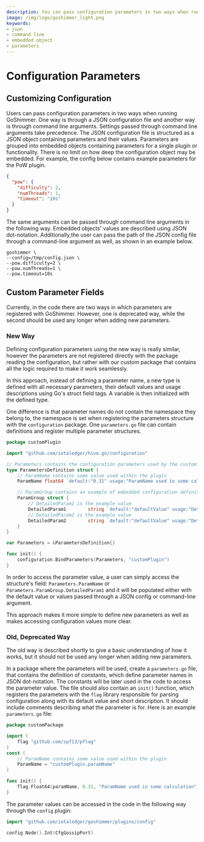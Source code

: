 ```yaml
---
description: You can pass configuration parameters in two ways when running GoShimmer, through a JSON configuration file or through command line arguments. Parameters are grouped into embedded objects containing parameters for a single plugin or functionality. There is no limit on how deep the configuration object may be embedded.
image: /img/logo/goshimmer_light.png
keywords:
- json 
- command line
- embedded object
- parameters
---
```


# Configuration Parameters

## Customizing Configuration

Users can pass configuration parameters in two ways when running GoShimmer. One way is through a JSON configuration file and another way is through command line arguments.
Settings passed through command line arguments take precedence. The JSON configuration file is structured as a JSON object containing parameters and their values.
Parameters are grouped into embedded objects containing parameters for a single plugin or functionality. There is no limit on how deep the configuration object may be embedded.
For example, the config below contains example parameters for the PoW plugin.

```json
{
  "pow": {
    "difficulty": 2,
    "numThreads": 1,
    "timeout": "10s"
  }
}
```

The same arguments can be passed through command line arguments in the following way. Embedded objects' values are described using JSON dot-notation.
Additionally,the user can pass the path of the JSON config file through a command-line argument as well, as shown in an example below. 

```shell
goshimmer \
--config=/tmp/config.json \
--pow.difficulty=2 \
--pow.numThreads=1 \
--pow.timeout=10s 
```

## Custom Parameter Fields

Currently, in the code there are two ways in which parameters are registered with GoShimmer. However, one is deprecated way, while the second should be used any longer when adding new parameters.

### New Way

Defining configuration parameters using the new way is really similar, however the parameters are not registered directly with the package reading the configuration,
but rather with our custom package that contains all the logic required to make it work seamlessly. 

In this approach, instead of defining a parameter name, a new type is defined with all necessary parameters, their default values and usage descriptions using Go's struct field tags.
A variable is then initialized with the defined type.

One difference is that parameter names do not contain the namespace they belong to, the namespace is set when registering the parameters structure with the `configuration` package. One `parameters.go` file can contain definitions and register multiple parameter structures.

```go
package customPlugin

import "github.com/iotaledger/hive.go/configuration"

// Parameters contains the configuration parameters used by the custom plugin.
type ParametersDefinition struct {
	// ParamName contains some value used within the plugin
	ParamName float64 `default:"0.31" usage:"ParamName used in some calculation"`

	// ParamGroup contains an example of embedded configuration definitions.
	ParamGroup struct {
		// DetailedParam1 is the example value
		DetailedParam1        string `default:"defaultValue" usage:"DetailedParam1 used in the plugin"`
		// DetailedParam2 is the example value
		DetailedParam2        string `default:"defaultValue" usage:"DetailedParam2 used in the plugin"`
	}
}

var Parameters = &ParametersDefinition{}

func init() {
	configuration.BindParameters(Parameters, "customPlugin")
}
```

In order to access the parameter value, a user can simply access the structure's field: `Parameters.ParamName` or `Parameters.ParamGroup.DetailedParam1` 
and it will be populated either with the default value or values passed through a JSON config or command-line argument. 

This approach makes it more simple to define new parameters as well as makes accessing configuration values more clear. 

### Old, Deprecated Way

The old way is described shortly to give a basic understanding of how it works, but it should not be used any longer when adding new parameters.

In a package where the parameters will be used, create a `parameters.go` file, that contains the definition of constants, which define parameter names in JSON dot-notation.
The constants will be later used in the code to access the parameter value.
The file should also contain an `init()` function, which registers the parameters with the `flag` library responsible for parsing configuration along with its default value and short description.
It should include comments describing what the parameter is for. Here is an example `parameters.go` file:

```go
package customPackage

import (
	flag "github.com/spf13/pflag"
)
const (
	// ParamName contains some value used within the plugin
	ParamName = "customPlugin.paramName"
)

func init() {
	flag.Float64(paramName, 0.31, "ParamName used in some calculation")
}
```

The parameter values can be accessed in the code in the following way through the `config` plugin:

```go
import "github.com/iotaledger/goshimmer/plugins/config"

config.Node().Int(CfgGossipPort)
```

